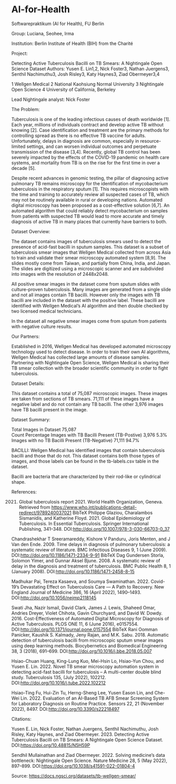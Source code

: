 # AI-for-Health
Softwarepraktikum (AI for Health), FU Berlin

Group: Luciana, Seohee, Irma

Institution: Berlin Institute of Health (BIH) from the Charité 

Project: 

Detecting Active Tuberculosis Bacilli on TB Smears: A Nightingale Open Science Dataset
Authors: Yusen E. Lin1,2, Nick Foster3, Nathan Juergens3, Senthil Nachimuthu3, Josh Risley3, Katy Haynes3, Ziad Obermeyer3,4

1 Wellgen Medical
2 National Kaohsiung Normal University
3 Nightingale Open Science
4 University of California, Berkeley

Lead Nightingale analyst: Nick Foster

The Problem:

Tuberculosis is one of the leading infectious causes of death worldwide [1]. Each year, millions of individuals contract and develop active TB without knowing [2]. Case identification and treatment are the primary methods for controlling spread as there is no effective TB vaccine for adults. Unfortunately, delays in diagnosis are common, especially in resource-limited settings, and can worsen individual outcomes and perpetuate transmission of the disease [3,4]. Recently, global TB control has been severely impacted by the effects of the COVID-19 pandemic on health care systems, and mortality from TB is on the rise for the first time in over a decade [5].

Despite recent advances in genomic testing, the pillar of diagnosing active pulmonary TB remains microscopy for the identification of mycobacterium tuberculosis in the respiratory sputum [1]. This requires microscopists with the time and training to accurately review all suspected cases of TB, which may not be routinely available in rural or developing nations. Automated digital microscopy has been proposed as a cost-effective solution [6,7]. An automated algorithm that could reliably detect mycobacterium on samples from patients with suspected TB would lead to more accurate and timely diagnosis of active TB in many places that currently have barriers to both.

Dataset Overview:

The dataset contains images of tuberculosis smears used to detect the presence of acid-fast bacilli in sputum samples. This dataset is a subset of tuberculosis smear images that Wellgen Medical collected from across Asia to train and validate their smear microscopy automated system [8,9]. The slides mostly come from Taiwan, and partially from China, India, and Japan. The slides are digitized using a microscopic scanner and are subdivided into images with the resolution of 2448x2048.

All positive smear images in the dataset come from sputum slides with culture-proven tuberculosis. Many images are generated from a single slide and not all images contain TB bacilli. However only the images with TB bacilli are included in the dataset with the positive label. These bacilli are identified with Wellgen Medical’s AI algorithm and then double checked by two licensed medical technicians.

In the dataset all negative smear images come from sputum from patients with negative culture results.

Our Partners:

Established in 2016, Wellgen Medical has developed automated microscopy technology used to detect disease. In order to train their own AI algorithms, Wellgen Medical has collected large amounts of disease samples. Partnering with Nightingale Open Science, Wellgen Medical is sharing their TB smear collection with the broader scientific community in order to fight tuberculosis.

Dataset Details:

This dataset contains a total of 75,087 microscopic images. These images are taken from sections of TB smears. 71,111 of these images have a negative label and do not contain any TB bacilli. The other 3,976 images have TB bacilli present in the image.

Dataset Summary:

Total Images in Dataset	75,087	 
                Count	Percentage
Images with TB Bacilli Present
(TB-Postive)	3,976	5.3%
Images with no TB Bacilli Present
(TB-Negative)	71,111	94.7%

BACILLI:
Wellgen Medical has identified images that contain tuberculosis bacilli and those that do not. This dataset contains both those types of images, and those labels can be found in the tb-labels.csv table in the dataset.

Bacilli are bacteria that are characterized by their rod-like or cylindrical shape.

References:

2021. Global tuberculosis report 2021. World Health Organization, Geneva. Retrieved from https://www.who.int/publications-detail-redirect/9789240037021 BibTeX
Philippe Glaziou, Charalambos Sismanidis, and Katherine Floyd. 2021. Global Epidemiology of Tuberculosis. In Essential Tuberculosis. Springer International Publishing, 341–348. DOI:http://doi.org/10.1007/978-3-030-66703-0_37 

Chandrashekhar T Sreeramareddy, Kishore V Panduru, Joris Menten, and J Van den Ende. 2009. Time delays in diagnosis of pulmonary tuberculosis: a systematic review of literature. BMC Infectious Diseases 9, 1 (June 2009). DOI:http://doi.org/10.1186/1471-2334-9-91 BibTeX
Dag Gundersen Storla, Solomon Yimer, and Gunnar Aksel Bjune. 2008. A systematic review of delay in the diagnosis and treatment of tuberculosis. BMC Public Health 8, 1 (January 2008). DOI:http://doi.org/10.1186/1471-2458-8-15 

Madhukar Pai, Tereza Kasaeva, and Soumya Swaminathan. 2022. Covid-19’s Devastating Effect on Tuberculosis Care — A Path to Recovery. New England Journal of Medicine 386, 16 (April 2022), 1490–1493. DOI:http://doi.org/10.1056/nejmp2118145 

Swati Jha, Nazir Ismail, David Clark, James J. Lewis, Shaheed Omar, Andries Dreyer, Violet Chihota, Gavin Churchyard, and David W. Dowdy. 2016. Cost-Effectiveness of Automated Digital Microscopy for Diagnosis of Active Tuberculosis. PLOS ONE 11, 6 (June 2016), e0157554. DOI:http://doi.org/10.1371/journal.pone.0157554 BibTeX
Rani Oomman Panicker, Kaushik S. Kalmady, Jeny Rajan, and M.K. Sabu. 2018. Automatic detection of tuberculosis bacilli from microscopic sputum smear images using deep learning methods. Biocybernetics and Biomedical Engineering 38, 3 (2018), 691–699. DOI:http://doi.org/10.1016/j.bbe.2018.05.007 

Hsiao-Chuan Huang, King-Lung Kuo, Mei-Hsin Lo, Hsiao-Yun Chou, and Yusen E. Lin. 2022. Novel TB smear microscopy automation system in detecting acid-fast bacilli for tuberculosis – A multi-center double blind study. Tuberculosis 135, (July 2022), 102212. DOI:http://doi.org/10.1016/j.tube.2022.102212 

Hsiao-Ting Fu, Hui-Zin Tu, Herng-Sheng Lee, Yusen Eason Lin, and Che-Wei Lin. 2022. Evaluation of an AI-Based TB AFB Smear Screening System for Laboratory Diagnosis on Routine Practice. Sensors 22, 21 (November 2022), 8497. DOI:http://doi.org/10.3390/s22218497 

Citations:

Yusen E. Lin, Nick Foster, Nathan Juergens, Senthil Nachimuthu, Josh Risley, Katy Haynes, and Ziad Obermeyer. 2023. Detecting Active Tuberculosis Bacilli on TB Smears: A Nightingale Open Science Dataset. DOI:https://doi.org/10.48815/N5H59P

Sendhil Mullainathan and Ziad Obermeyer. 2022. Solving medicine’s data bottleneck: Nightingale Open Science. Nature Medicine 28, 5 (May 2022), 897–899. DOI:https://doi.org/10.1038/s41591-022-01804-4

Source: https://docs.ngsci.org/datasets/tb-wellgen-smear/
